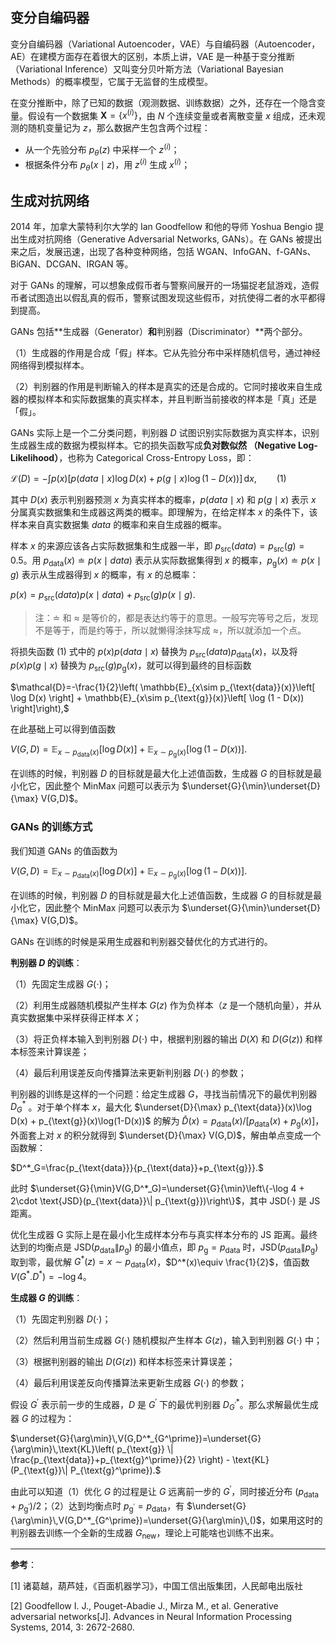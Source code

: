 ## 变分自编码器

变分自编码器（Variational Autoencoder，VAE）与自编码器（Autoencoder，AE）在建模方面存在着很大的区别，本质上讲，VAE 是一种基于变分推断（Variational Inference）又叫变分贝叶斯方法（Variational Bayesian Methods）的概率模型，它属于无监督的生成模型。

在变分推断中，除了已知的数据（观测数据、训练数据）之外，还存在一个隐含变量。假设有一个数据集 $\mathbf{X}=\{x^{(i)}\}$，由 $N$ 个连续变量或者离散变量 $x$ 组成，还未观测的随机变量记为 $z$，那么数据产生包含两个过程：

- 从一个先验分布 $p_{\theta}(z)$ 中采样一个 $z^{(i)}$；
- 根据条件分布 $p_{\theta}(x\mid z)$，用 $z^{(i)}$ 生成 $x^{(i)}$；

## 生成对抗网络

2014 年，加拿大蒙特利尔大学的 Ian Goodfellow 和他的导师 Yoshua Bengio 提出生成对抗网络（Generative Adversarial Networks, GANs）。在 GANs 被提出来之后，发展迅速，出现了各种变种网络，包括 WGAN、InfoGAN、f-GANs、BiGAN、DCGAN、IRGAN 等。

对于 GANs 的理解，可以想象成假币者与警察间展开的一场猫捉老鼠游戏，造假币者试图造出以假乱真的假币，警察试图发现这些假币，对抗使得二者的水平都得到提高。

GANs 包括**生成器（Generator）**和**判别器（Discriminator）**两个部分。

（1）生成器的作用是合成「假」样本。它从先验分布中采样随机信号，通过神经网络得到模拟样本。

（2）判别器的作用是判断输入的样本是真实的还是合成的。它同时接收来自生成器的模拟样本和实际数据集的真实样本，并且判断当前接收的样本是「真」还是「假」。

GANs 实际上是一个二分类问题，判别器 $D$ 试图识别实际数据为真实样本，识别生成器生成的数据为模拟样本。它的损失函数写成**负对数似然 （Negative Log-Likelihood）**，也称为 Categorical Cross-Entropy Loss，即：

$\mathcal{L}(D) = -\int p(x) \left[ p(data \mid x) \log D(x) + p(g \mid x) \log(1-D(x))  \right]\,\text{d}x,\qquad \text{(1)}$

其中 $D(x)$ 表示判别器预测 $x$ 为真实样本的概率，$p(data \mid x)$ 和 $p(g \mid x)$ 表示 $x$ 分属真实数据集和生成器这两类的概率。即理解为，在给定样本 $x$ 的条件下，该样本来自真实数据集 $data$ 的概率和来自生成器的概率。

样本 $x$ 的来源应该各占实际数据集和生成器一半，即 $p_{\text{src}}(data)=p_{\text{src}}(g)= 0.5$。用 $p_{\text{data}}(x)\doteq p(x\mid data)$ 表示从实际数据集得到 $x$ 的概率，$p_{\text{g}}(x)\doteq p(x\mid g)$ 表示从生成器得到 $x$ 的概率，有 $x$ 的总概率：

$p(x) = p_{\text{src}}(data)p(x\mid data) + p_{\text{src}}(g)p(x\mid g).$

> 注：$\doteq$ 和 $\approx$ 是等价的，都是表达约等于的意思。一般写完等号之后，发现不是等于，而是约等于，所以就懒得涂抹写成 $\approx$，所以就添加一个点。

将损失函数 (1) 式中的 $p(x)p(data\mid x)$ 替换为 $p_{\text{src}}(data)p_{\text{data}}(x)$，以及将 $p(x)p(g\mid x)$ 替换为 $p_{\text{src}}(g)p_{\text{g}}(x)$，就可以得到最终的目标函数

$\mathcal{D}=-\frac{1}{2}\left( \mathbb{E}_{x\sim p_{\text{data}}(x)}\left[ \log D(x) \right] + \mathbb{E}_{x\sim p_{\text{g}}(x)}\left[ \log (1 - D(x)) \right]\right),$

在此基础上可以得到值函数

$V(G,D) = \mathbb{E}_{x\sim p_{\text{data}}(x)}\left[ \log D(x) \right] + \mathbb{E}_{x\sim p_{\text{g}}(x)}\left[ \log (1 - D(x)) \right].$

在训练的时候，判别器 $D$ 的目标就是最大化上述值函数，生成器 $G$ 的目标就是最小化它，因此整个 MinMax 问题可以表示为 $\underset{G}{\min}\underset{D}{\max} V(G,D)$。

### GANs 的训练方式

我们知道 GANs 的值函数为

$V(G,D) = \mathbb{E}_{x\sim p_{\text{data}}(x)}\left[ \log D(x) \right] + \mathbb{E}_{x\sim p_{\text{g}}(x)}\left[ \log (1 - D(x)) \right].$

在训练的时候，判别器 $D$ 的目标就是最大化上述值函数，生成器 $G$ 的目标就是最小化它，因此整个 MinMax 问题可以表示为 $\underset{G}{\min}\underset{D}{\max} V(G,D)$。

GANs 在训练的时候是采用生成器和判别器交替优化的方式进行的。

**判别器 $D$ 的训练**：

（1）先固定生成器 $G(\cdot)$；

（2）利用生成器随机模拟产生样本 $G(z)$ 作为负样本（$z$ 是一个随机向量），并从真实数据集中采样获得正样本 $X$；

（3）将正负样本输入到判别器 $D(\cdot)$ 中，根据判别器的输出 $D(X)$ 和 $D(G(z))$ 和样本标签来计算误差；

（4）最后利用误差反向传播算法来更新判别器 $D(\cdot)$ 的参数；

判别器的训练是这样的一个问题：给定生成器 $G$，寻找当前情况下的最优判别器 $D^*_G$ 。对于单个样本 $x$，最大化 $\underset{D}{\max} p_{\text{data}}(x)\log D(x) + p_{\text{g}}(x)\log(1-D(x))$ 的解为 $\hat{D}(x)=p_{\text{data}}(x)/[p_{\text{data}}(x)+p_{\text{g}}(x)]$，外面套上对 $x$ 的积分就得到 $\underset{D}{\max} V(G,D)$，解由单点变成一个函数解：

$D^*_G=\frac{p_{\text{data}}}{p_{\text{data}}+p_{\text{g}}}.$

此时 $\underset{G}{\min}V(G,D^*_G)=\underset{G}{\min}\left\{-\log 4 + 2\cdot \text{JSD}(p_{\text{data}}\| p_{\text{g}})\right\}$，其中 $\text{JSD}(\cdot)$ 是 JS 距离。

优化生成器 G 实际上是在最小化生成样本分布与真实样本分布的 JS 距离。最终达到的均衡点是 $\text{JSD}(p_{\text{data}}\| p_{\text{g}})$ 的最小值点，即 $p_{\text{g}}=p_{\text{data}}$ 时，$\text{JSD}(p_{\text{data}}\| p_{\text{g}})$ 取到零，最优解 $G^*(z)=x\sim p_{\text{data}}(x)$，$D^*(x)\equiv \frac{1}{2}$，值函数 $V(G^*.D^*)=-\log 4$。

**生成器 $G$ 的训练**：

（1）先固定判别器 $D(\cdot)$；

（2）然后利用当前生成器 $G(\cdot)$ 随机模拟产生样本 $G(z)$，输入到判别器 $G(\cdot)$ 中；

（3）根据判别器的输出 $D(G(z))$ 和样本标签来计算误差；

（4）最后利用误差反向传播算法来更新生成器 $G(\cdot)$ 的参数；

假设 $G^\prime$ 表示前一步的生成器，$D$ 是 $G^\prime$ 下的最优判别器 $D^*_{G^\prime}$。那么求解最优生成器 $G$ 的过程为：

$\underset{G}{\arg\min}\,V(G,D^*_{G^\prime})=\underset{G}{\arg\min}\,\text{KL}\left( p_{\text{g}} \| \frac{p_{\text{data}}+p_{\text{g}^\prime}}{2} \right) - \text{KL}(P_{\text{g}}\| P_{\text{g}^\prime}).$

由此可以知道（1）优化 $G$ 的过程是让 $G$ 远离前一步的 $G^\prime$，同时接近分布 $(p_{\text{data}}+p_{\text{g}^\prime})/2$；（2）达到均衡点时 $p_{\text{g}^\prime}=p_{\text{data}}$，有 $\underset{G}{\arg\min}\,V(G,D^*_{G^\prime})=\underset{G}{\arg\min}\,()$，如果用这时的判别器去训练一个全新的生成器 $G_\text{new}$，理论上可能啥也训练不出来。

---

**参考**：

[1] 诸葛越，葫芦娃，《百面机器学习》，中国工信出版集团，人民邮电出版社

[2] Goodfellow I. J., Pouget-Abadie J., Mirza M., et al. Generative adversarial networks[J]. Advances in Neural Information Processing Systems, 2014, 3: 2672-2680. 

